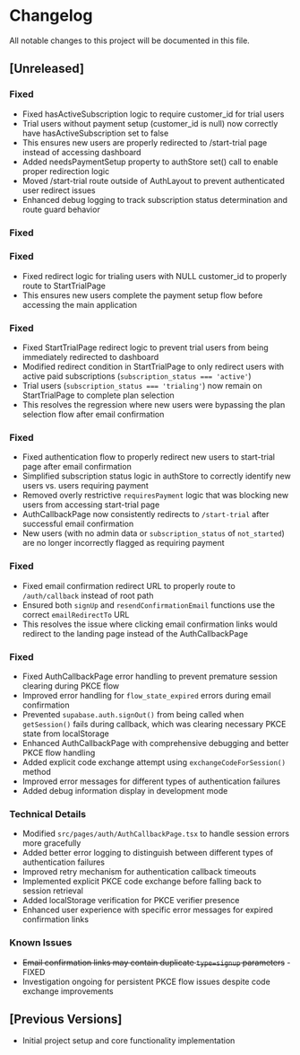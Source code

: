 # Changelog

All notable changes to this project will be documented in this file.

## [Unreleased]

### Fixed
- Fixed hasActiveSubscription logic to require customer_id for trial users
- Trial users without payment setup (customer_id is null) now correctly have hasActiveSubscription set to false
- This ensures new users are properly redirected to /start-trial page instead of accessing dashboard
- Added needsPaymentSetup property to authStore set() call to enable proper redirection logic
- Moved /start-trial route outside of AuthLayout to prevent authenticated user redirect issues
- Enhanced debug logging to track subscription status determination and route guard behavior

### Fixed
### Fixed
- Fixed redirect logic for trialing users with NULL customer_id to properly route to StartTrialPage
- This ensures new users complete the payment setup flow before accessing the main application

### Fixed
- Fixed StartTrialPage redirect logic to prevent trial users from being immediately redirected to dashboard
- Modified redirect condition in StartTrialPage to only redirect users with active paid subscriptions (`subscription_status === 'active'`)
- Trial users (`subscription_status === 'trialing'`) now remain on StartTrialPage to complete plan selection
- This resolves the regression where new users were bypassing the plan selection flow after email confirmation

### Fixed
- Fixed authentication flow to properly redirect new users to start-trial page after email confirmation
- Simplified subscription status logic in authStore to correctly identify new users vs. users requiring payment
- Removed overly restrictive `requiresPayment` logic that was blocking new users from accessing start-trial page
- AuthCallbackPage now consistently redirects to `/start-trial` after successful email confirmation
- New users (with no admin data or `subscription_status` of `not_started`) are no longer incorrectly flagged as requiring payment

### Fixed
- Fixed email confirmation redirect URL to properly route to `/auth/callback` instead of root path
- Ensured both `signUp` and `resendConfirmationEmail` functions use the correct `emailRedirectTo` URL
- This resolves the issue where clicking email confirmation links would redirect to the landing page instead of the AuthCallbackPage

### Fixed
- Fixed AuthCallbackPage error handling to prevent premature session clearing during PKCE flow
- Improved error handling for `flow_state_expired` errors during email confirmation
- Prevented `supabase.auth.signOut()` from being called when `getSession()` fails during callback, which was clearing necessary PKCE state from localStorage
- Enhanced AuthCallbackPage with comprehensive debugging and better PKCE flow handling
- Added explicit code exchange attempt using `exchangeCodeForSession()` method
- Improved error messages for different types of authentication failures
- Added debug information display in development mode

### Technical Details
- Modified `src/pages/auth/AuthCallbackPage.tsx` to handle session errors more gracefully
- Added better error logging to distinguish between different types of authentication failures
- Improved retry mechanism for authentication callback timeouts
- Implemented explicit PKCE code exchange before falling back to session retrieval
- Added localStorage verification for PKCE verifier presence
- Enhanced user experience with specific error messages for expired confirmation links

### Known Issues
- ~~Email confirmation links may contain duplicate `type=signup` parameters~~ - FIXED
- Investigation ongoing for persistent PKCE flow issues despite code exchange improvements

## [Previous Versions]
- Initial project setup and core functionality implementation